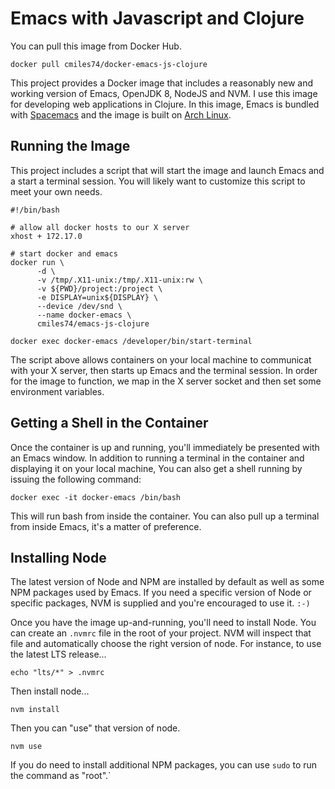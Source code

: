 Emacs with Javascript and Clojure
===============================================

You can pull this image from Docker Hub.

    docker pull cmiles74/docker-emacs-js-clojure
    
This project provides a Docker image that includes a reasonably new and working
version of Emacs, OpenJDK 8, NodeJS and NVM. I use this image for developing web
applications in Clojure. In this image, Emacs is bundled
with [Spacemacs](http://spacemacs.org/) and the image is built
on [Arch Linux](https://www.archlinux.org/).

Running the Image
-------------------

This project includes a script that will start the image and launch Emacs and a
start a terminal session. You will likely want to customize this script to meet
your own needs.

    #!/bin/bash

    # allow all docker hosts to our X server
    xhost + 172.17.0

    # start docker and emacs
    docker run \
          -d \
          -v /tmp/.X11-unix:/tmp/.X11-unix:rw \
          -v ${PWD}/project:/project \
          -e DISPLAY=unix${DISPLAY} \
          --device /dev/snd \
          --name docker-emacs \
          cmiles74/emacs-js-clojure

    docker exec docker-emacs /developer/bin/start-terminal
    
The script above allows containers on your local machine to communicat with your
X server, then starts up Emacs and the terminal session. In order for the image
to function, we map in the X server socket and then set some environment
variables.

Getting a Shell in the Container
--------------------------------

Once the container is up and running, you'll immediately be presented with an
Emacs window. In addition to running a terminal in the container and displaying
it on your local machine, You can also get a shell running by issuing the
following command:

    docker exec -it docker-emacs /bin/bash
    
This will run bash from inside the container. You can also pull up a terminal
from inside Emacs, it's a matter of preference.


Installing Node
-----------------

The latest version of Node and NPM are installed by default as well as some NPM
packages used by Emacs. If you need a specific version of Node or specific
packages, NVM is supplied and you're encouraged to use it. `:-)`

Once you have the image up-and-running, you'll need to install Node. You can
create an `.nvmrc` file in the root of your project. NVM will inspect that file
and automatically choose the right version of node. For instance, to use the
latest LTS release...

    echo "lts/*" > .nvmrc

Then install node...

    nvm install

Then you can "use" that version of node.

    nvm use

If you do need to install additional NPM packages, you can use `sudo` to run the
command as "root".`
